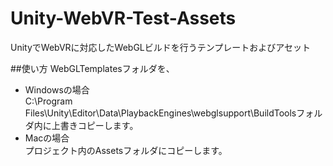 # Unity-WebVR-Test-Assets
UnityでWebVRに対応したWebGLビルドを行うテンプレートおよびアセット

##使い方
WebGLTemplatesフォルダを、
* Windowsの場合  
  C:\Program Files\Unity\Editor\Data\PlaybackEngines\webglsupport\BuildToolsフォルダ内に上書きコピーします。
* Macの場合  
  プロジェクト内のAssetsフォルダにコピーします。

